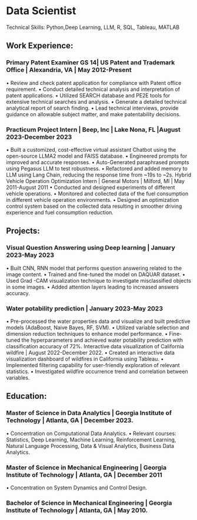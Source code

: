 # Data Scientist
Technical Skills: Python,Deep Learning, LLM, R, SQL, Tableau, MATLAB

##  Work Experience:
### Primary Patent Examiner GS 14| US Patent and Trademark Office | Alexandria, VA | May 2012-Present
•	Review and check patent application for compliance with Patent office requirement.
•	Conduct detailed technical analysis and interpretation of patent applications.
•	Utilized SEARCH database and PE2E tools for extensive technical searches and analysis.
•	Generate a detailed technical analytical report of search finding.
•	Lead technical interviews, provide guidance on allowable subject matter, and make patentability decisions. 
### Practicum Project Intern | Beep, Inc | Lake Nona, FL |August 2023-December 2023
•	Built a customized, cost-effective virtual assistant Chatbot using the open-source LLMA2 model and FAISS database.
•	Engineered prompts for improved and accurate responses.
•	Auto-Generated paraphrased prompts using Pegasus LLM to test robustness.
•	Refactored and added memory to LLM using Lang Chain, reducing the response time from ~19s to ~2s.
Hybrid Vehicle Operation Optimization Intern | General Motors | Milford, MI | May 2011-August 2011
•	Conducted and designed experiments of different vehicle operations.
•	Monitored and collected data of the fuel consumption in different vehicle operation environments. 
•	Designed an optimization control system based on the collected data resulting in smoother driving experience and fuel consumption reduction.
## Projects:
### Visual Question Answering using Deep learning | January 2023-May 2023
•	Built CNN, RNN model that performs question answering related to the image content.
•	Trained and fine-tuned the model on DAQUAR dataset.
•	Used Grad -CAM visualization technique to investigate misclassified objects in some images. 
•	Added attention layers leading to increased answers accuracy.
### Water potability prediction | January 2023-May 2023
•	Pre-processed the water properties data and visualize and built predictive models (AdaBoost, Naive Bayes, RF, SVM).
•	Utilized variable selection and dimension reduction techniques to enhance model performance.
•	Fine-tuned the hyperparameters and achieved water potability prediction with classification accuracy of 72%.
Interactive data visualization of California wildfire | August 2022-December 2022.
•	Created an interactive data visualization dashboard of wildfires in California using Tableau.
•	Implemented filtering capability for user-friendly exploration of relevant statistics.
•	Investigated wildfire occurrence trend and correlation between variables. 
## Education:
### Master of Science in Data Analytics | Georgia Institute of Technology | Atlanta, GA | December 2023.
•	Concentration on Computational Data Analytics.
•	Relevant courses: Statistics, Deep Learning, Machine Learning, Reinforcement Learning, Natural Language Processing, Data & Visual Analytics, Business Data Analytics.
### Master of Science in Mechanical Engineering | Georgia Institute of Technology | Atlanta, GA | December 2011
•	Concentration on System Dynamics and Control Design.
### Bachelor of Science in Mechanical Engineering | Georgia Institute of Technology | Atlanta, GA | May 2010.
